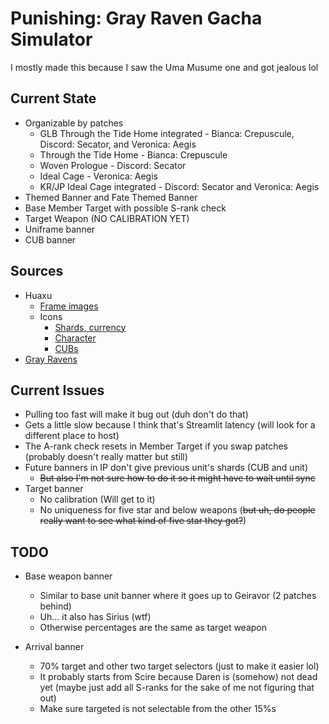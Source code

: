 # Punishing: Gray Raven Gacha Simulator
I mostly made this because I saw the Uma Musume one and got jealous lol

## Current State
- Organizable by patches
  - GLB Through the Tide Home integrated - Bianca: Crepuscule, Discord: Secator, and Veronica: Aegis
  - Through the Tide Home - Bianca: Crepuscule
  - Woven Prologue - Discord: Secator
  - Ideal Cage - Veronica: Aegis
  - KR/JP Ideal Cage integrated - Discord: Secator and Veronica: Aegis
- Themed Banner and Fate Themed Banner
- Base Member Target with possible S-rank check
- Target Weapon (NO CALIBRATION YET)
- Uniframe banner
- CUB banner

## Sources
- Huaxu
  - [Frame images](https://assets.huaxu.app/browse/cn/image/role/?layout=grid)
  - Icons
    - [Shards, currency](https://assets.huaxu.app/browse/glb/assets/product/texture/image/icontools/?layout=grid#)
    - [Character](https://assets.huaxu.app/browse/glb/assets/product/texture/image/role/?layout=grid#)
    - [CUBs](https://assets.huaxu.app/browse/glb/assets/product/texture/image/rolepartner/?layout=grid)
- [Gray Ravens](https://grayravens.com/wiki/GRAY_RAVENS)

## Current Issues
- Pulling too fast will make it bug out (duh don't do that)
- Gets a little slow because I think that's Streamlit latency (will look for a different place to host)
- The A-rank check resets in Member Target if you swap patches (probably doesn't really matter but still)
- Future banners in IP don't give previous unit's shards (CUB and unit)
  - ~~But also I'm not sure how to do it so it might have to wait until sync~~
- Target banner
  - No calibration (Will get to it)
  - No uniqueness for five star and below weapons (~~but uh, do people really want to see what kind of five star they got?~~)

## TODO
- Base weapon banner
  - Similar to base unit banner where it goes up to Geiravor (2 patches behind)
  - Uh... it also has Sirius (wtf)
  - Otherwise percentages are the same as target weapon

- Arrival banner
  - 70% target and other two target selectors (just to make it easier lol)
  - It probably starts from Scire because Daren is (somehow) not dead yet (maybe just add all S-ranks for the sake of me not figuring that out)
  - Make sure targeted is not selectable from the other 15%s
